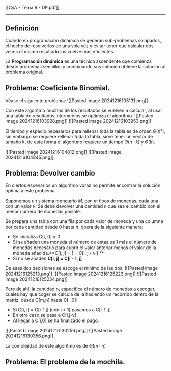 [[CyA - Tema 9 - DP.pdf]]
___
## Definición
Cuando en programación dinámica se generan sub-problemas solapados, el hecho de resolverlos de una sola vez y evitar tener que calcular dos veces el mismo resultado los vuelve más eficientes.

La **Programación dinámica** es una técnica ascendente que comienza desde problemas sencillos y combinando sus solución obtiene la solución al problema original.

## Problema: Coeficiente Binomial.
Véase el siguiente problema:
![[Pasted image 20241216103131.png]]

Con este algoritmo muchos de los resultados se vuelven a calcular, al usar una tabla de resultados intermedios se optimiza el algoritmo.
![[Pasted image 20241216103928.png]]
![[Pasted image 20241216103953.png]]


El tiempo y espacio necesarios para rellenar toda la tabla es de orden $\Theta(n²)$, sin embargo se requiere rellenar toda la tabla, sirve tener un vector de tamaño k, de esta forma el algoritmo requiere un tiempo $\Theta(n·k)$ y $\Theta(k)$.

![[Pasted image 20241216104812.png]]
![[Pasted image 20241216104845.png]]

## Problema: Devolver cambio
En ciertos escenarios un algoritmo voraz no permite encontrar la solución óptima a este problema.

Suponemos un sistema monetario *M*, con *m* tipos de monedas, cada una con un valor *v*. Se debe devolver una cantidad *n* que sea el cambio con el menor número de monedas posible.

Se prepara una tabla con una fila por cada valor de moneda y una columna por cada cantidad desde 0 hasta *n*.
opera de la siguiente manera:
+ Se inicializa C\[i, 0] = 0
+ Si se añaden una moneda el número de estas es 1 más el número de monedas necesario para cubrir el valor anterior menos el valor de la moneda añadida.**C\[i, j] = 1 + C\[i, j - vi] **
+ Si no se añaden **C\[i, j] = C\[i - 1, j]**

De esas dos decisiones se escoge el mínimo de las dos.
![[Pasted image 20241216125213.png]]
![[Pasted image 20241216125223.png]]
![[Pasted image 20241216125234.png]]

Pero de ahí, la cantidad n, especifíca el número de monedas a escoger, cuales hay que coger se calcula de la haciendo un recorrido dentro de la matriz, desde C\[m,n] hasta C\[-,0]:
+ Si C\[i, j] = C\[i-1,j] (con i > 1) pasamos a C\[i-1, j].
+ En otro caso se pasa a C\[i,j-v]
+ Al llegar a C\[i,0] se ha finalizado el pago.

![[Pasted image 20241216130256.png]]
![[Pasted image 20241216130356.png]]

La complejidad de este algoritmo es de $\Theta(m·n)$
## Problema: El problema de la mochila.
